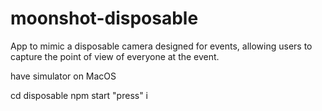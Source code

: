 # moonshot-disposable
App to mimic a disposable camera designed for events, allowing users to capture the point of view of everyone at the event.

have simulator on MacOS

cd disposable
npm start
"press" i 
